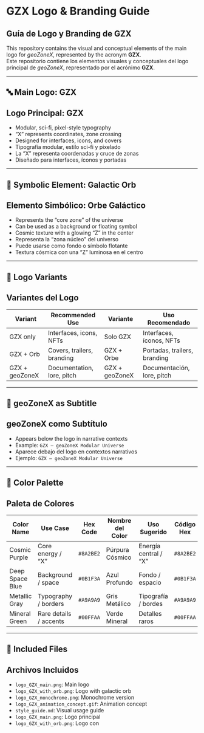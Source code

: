 # GZX Logo & Branding Guide  
## Guía de Logo y Branding de GZX

This repository contains the visual and conceptual elements of the main logo for *geoZoneX*, represented by the acronym **GZX**.  
Este repositorio contiene los elementos visuales y conceptuales del logo principal de *geoZoneX*, representado por el acrónimo **GZX**.

---

## 🔤 Main Logo: GZX  
## Logo Principal: GZX

- Modular, sci-fi, pixel-style typography  
- “X” represents coordinates, zone crossing  
- Designed for interfaces, icons, and covers  
- Tipografía modular, estilo sci-fi y pixelado  
- La “X” representa coordenadas y cruce de zonas  
- Diseñado para interfaces, íconos y portadas

---

## 🌌 Symbolic Element: Galactic Orb  
## Elemento Simbólico: Orbe Galáctico

- Represents the “core zone” of the universe  
- Can be used as a background or floating symbol  
- Cosmic texture with a glowing “Z” in the center  
- Representa la “zona núcleo” del universo  
- Puede usarse como fondo o símbolo flotante  
- Textura cósmica con una “Z” luminosa en el centro

---

## 🧪 Logo Variants  
## Variantes del Logo

| Variant            | Recommended Use               | Variante           | Uso Recomendado              |
|--------------------|-------------------------------|--------------------|------------------------------|
| GZX only           | Interfaces, icons, NFTs       | Solo GZX           | Interfaces, íconos, NFTs     |
| GZX + Orb          | Covers, trailers, branding    | GZX + Orbe         | Portadas, trailers, branding |
| GZX + geoZoneX     | Documentation, lore, pitch    | GZX + geoZoneX     | Documentación, lore, pitch   |

---

## 🧭 geoZoneX as Subtitle  
## geoZoneX como Subtítulo

- Appears below the logo in narrative contexts  
- Example: `GZX — geoZoneX Modular Universe`  
- Aparece debajo del logo en contextos narrativos  
- Ejemplo: `GZX — geoZoneX Modular Universe`

---

## 🎨 Color Palette  
## Paleta de Colores

| Color Name       | Use Case               | Hex Code   | Nombre del Color | Uso Sugerido         | Código Hex |
|------------------|------------------------|------------|------------------|----------------------|------------|
| Cosmic Purple    | Core energy / “X”      | `#8A2BE2`  | Púrpura Cósmico  | Energía central / “X”| `#8A2BE2`  |
| Deep Space Blue  | Background / space     | `#0B1F3A`  | Azul Profundo    | Fondo / espacio      | `#0B1F3A`  |
| Metallic Gray    | Typography / borders   | `#A9A9A9`  | Gris Metálico    | Tipografía / bordes  | `#A9A9A9`  |
| Mineral Green    | Rare details / accents | `#00FFAA`  | Verde Mineral    | Detalles raros       | `#00FFAA`  |

---

## 📁 Included Files  
## Archivos Incluidos

- `logo_GZX_main.png`: Main logo  
- `logo_GZX_with_orb.png`: Logo with galactic orb  
- `logo_GZX_monochrome.png`: Monochrome version  
- `logo_GZX_animation_concept.gif`: Animation concept  
- `style_guide.md`: Visual usage guide  
- `logo_GZX_main.png`: Logo principal  
- `logo_GZX_with_orb.png`: Logo con
